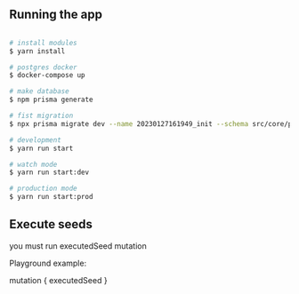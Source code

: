 ## Running the app

```bash

# install modules
$ yarn install

# postgres docker
$ docker-compose up

# make database
$ npm prisma generate

# fist migration
$ npx prisma migrate dev --name 20230127161949_init --schema src/core/prisma/schema.prisma

# development
$ yarn run start

# watch mode
$ yarn run start:dev

# production mode
$ yarn run start:prod
```



## Execute seeds

you must run executedSeed mutation

Playground example:

mutation {
  executedSeed
}
